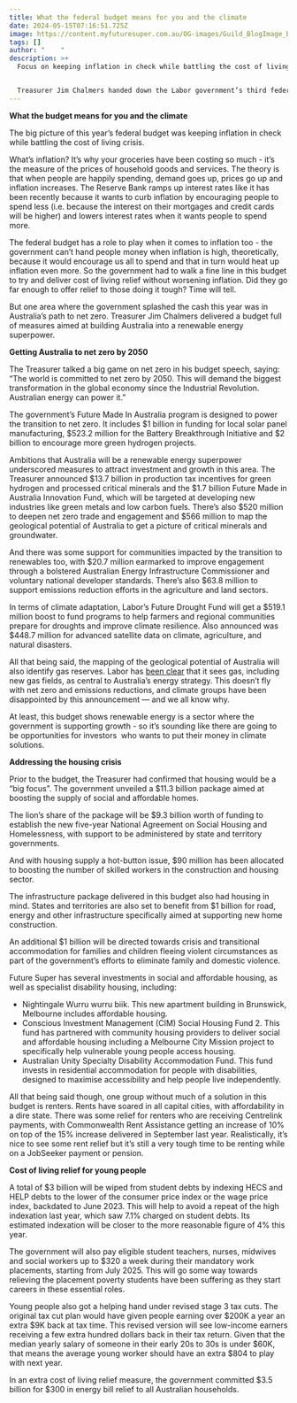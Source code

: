 ```yaml
---
title: What the federal budget means for you and the climate
date: 2024-05-15T07:16:51.725Z
image: https://content.myfuturesuper.com.au/OG-images/Guild_BlogImage_Budget.jpg
tags: []
author: "    "
description: >+
  Focus on keeping inflation in check while battling the cost of living crisis. 


  Treasurer Jim Chalmers handed down the Labor government’s third federal budget last night, with a focus on keeping inflation in check while battling the cost of living crisis.
---
```

**What the budget means for you and the climate** 



The big picture of this year’s federal budget was keeping inflation in check while battling the cost of living crisis. 



What’s inflation? It’s why your groceries have been costing so much - it’s the measure of the prices of household goods and services. The theory is that when people are happily spending, demand goes up, prices go up and inflation increases. The Reserve Bank ramps up interest rates like it has been recently because it wants to curb inflation by encouraging people to spend less (i.e. because the interest on their mortgages and credit cards will be higher) and lowers interest rates when it wants people to spend more. 



The federal budget has a role to play when it comes to inflation too - the government can’t hand people money when inflation is high, theoretically, because it would encourage us all to spend and that in turn would heat up inflation even more. So the government had to walk a fine line in this budget to try and deliver cost of living relief without worsening inflation. Did they go far enough to offer relief to those doing it tough? Time will tell. 



But one area where the government splashed the cash this year was in Australia’s path to net zero. Treasurer Jim Chalmers delivered a budget full of measures aimed at building Australia into a renewable energy superpower. 



**Getting Australia to net zero by 2050**

The Treasurer talked a big game on net zero in his budget speech, saying: “The world is committed to net zero by 2050. This will demand the biggest transformation in the global economy since the Industrial Revolution. Australian energy can power it.”



The government’s Future Made In Australia program is designed to power the transition to net zero. It includes $1 billion in funding for local solar panel manufacturing, $523.2 million for the Battery Breakthrough Initiative and $2 billion to encourage more green hydrogen projects. 



Ambitions that Australia will be a renewable energy superpower underscored measures to attract investment and growth in this area. The Treasurer announced $13.7 billion in production tax incentives for green hydrogen and processed critical minerals and the $1.7 billion Future Made in Australia Innovation Fund, which will be targeted at developing new industries like green metals and low carbon fuels. There’s also $520 million to deepen net zero trade and engagement and $566 million to map the geological potential of Australia to get a picture of critical minerals and groundwater. 



And there was some support for communities impacted by the transition to renewables too, with $20.7 million earmarked to improve engagement through a bolstered Australian Energy Infrastructure Commissioner and voluntary national developer standards. There’s also $63.8 million to support emissions reduction efforts in the agriculture and land sectors.



In terms of climate adaptation, Labor’s Future Drought Fund will get a $519.1 million boost to fund programs to help farmers and regional communities prepare for droughts and improve climate resilience. Also announced was $448.7 million for advanced satellite data on climate, agriculture, and natural disasters.



All that being said, the mapping of the geological potential of Australia will also identify gas reserves. Labor has [been clear](https://www.theguardian.com/australia-news/article/2024/may/09/labor-albanese-government-gas-strategy-emissions-reduction-policy-net-zero-targets-renewable-energy) that it sees gas, including new gas fields, as central to Australia’s energy strategy. This doesn’t fly with net zero and emissions reductions, and climate groups have been disappointed by this announcement — and we all know why. 



At least, this budget shows renewable energy is a sector where the government is supporting growth - so it’s sounding like there are going to be opportunities for investors  who wants to put their money in climate solutions. 



**Addressing the housing crisis**

Prior to the budget, the Treasurer had confirmed that housing would be a “big focus”. The government unveiled a $11.3 billion package aimed at boosting the supply of social and affordable homes.



The lion’s share of the package will be $9.3 billion worth of funding to establish the new five-year National Agreement on Social Housing and Homelessness, with support to be administered by state and territory governments.



And with housing supply a hot-button issue, $90 million has been allocated to boosting the number of skilled workers in the construction and housing sector. 



The infrastructure package delivered in this budget also had housing in mind. States and territories are also set to benefit from $1 billion for road, energy and other infrastructure specifically aimed at supporting new home construction.



An additional $1 billion will be directed towards crisis and transitional accommodation for families and children fleeing violent circumstances as part of the government’s efforts to eliminate family and domestic violence.



Future Super has several investments in social and affordable housing, as well as specialist disability housing, including: 

* Nightingale Wurru wurru biik. This new apartment building in Brunswick, Melbourne includes affordable housing.
* Conscious Investment Management (CIM) Social Housing Fund 2. This fund has partnered with community housing providers to deliver social and affordable housing including a Melbourne City Mission project to specifically help vulnerable young people access housing. 
* Australian Unity Specialty Disability Accommodation Fund. This fund invests in residential accommodation for people with disabilities, designed to maximise accessibility and help people live independently. 



All that being said though, one group without much of a solution in this budget is renters. Rents have soared in all capital cities, with affordability in a dire state. There was some relief for renters who are receiving Centrelink payments, with Commonwealth Rent Assistance getting an increase of 10% on top of the 15% increase delivered in September last year. Realistically, it’s nice to see some rent relief but it’s still a very tough time to be renting while on a JobSeeker payment or pension. 



**Cost of living relief for young people** 

A total of $3 billion will be wiped from student debts by indexing HECS and HELP debts to the lower of the consumer price index or the wage price index, backdated to June 2023. This will help to avoid a repeat of the high indexation last year, which saw 7.1% charged on student debts. Its estimated indexation will be closer to the more reasonable figure of 4% this year. 



The government will also pay eligible student teachers, nurses, midwives and social workers up to $320 a week during their mandatory work placements, starting from July 2025. This will go some way towards relieving the placement poverty students have been suffering as they start careers in these essential roles. 



Young people also got a helping hand under revised stage 3 tax cuts. The original tax cut plan would have given people earning over $200K a year an extra $9K back at tax time. This revised version will see low-income earners receiving a few extra hundred dollars back in their tax return. Given that the median yearly salary of someone in their early 20s to 30s is under $60K, that means the average young worker should have an extra $804 to play with next year. 



In an extra cost of living relief measure, the government committed $3.5 billion for $300 in energy bill relief to all Australian households.